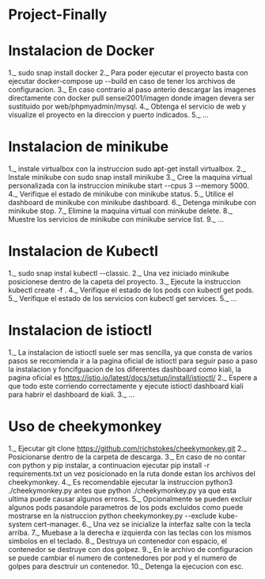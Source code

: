 # Project-Finally #

# Instalacion de Docker
1._ sudo snap install docker
2._ Para poder ejecutar el proyecto basta con ejecutar docker-compose up --build en caso de tener los archivos de configuracion.
3._ En caso contrario al paso anterio descargar las imagenes directamente con docker pull sensei2001/imagen donde imagen devera ser sustituido por web/phpmyadmin/mysql.
4._ Obtenga el servicio de web y visualize el proyecto en la direccion y puerto indicados.
5._ ... 

# Instalacion de minikube
1._ instale virtualbox con la instruccion sudo apt-get install virtualbox.
2._ Instale minikube con sudo snap install minikube
3._ Cree la maquina virtual personalizada con la instruccion minikube start --cpus 3 --memory 5000.
4._ Verifique el estado de minikube con minikube status.
5._ Utilice el dashboard de minikube con minikube dashboard.
6._ Detenga minikube con minikube stop.
7._ Elimine la maquina virtual con minikube delete.
8._ Muestre los servicios de minikube con minikube service list.
9._ ...
# Instalacion de Kubectl
1._ sudo snap instal kubectl --classic.
2._ Una vez iniciado minikube posicionese dentro de la capeta del proyecto.
3._ Ejecute la instruccion kubectl create -f .
4._ Verifique el estado de los pods con kubectl get pods.
5._ Verifique el estado de los servicios con kubectl get services.
5._ ...

# Instalacion de istioctl
1._ La instalacion de istioctl suele ser mas sencilla, ya que consta de varios pasos se recomienda ir a la pagina oficial de istioctl para seguir paso a paso la instalacion y foncifguacion de los diferentes dashboard como kiali, la pagina oficial es https://istio.io/latest/docs/setup/install/istioctl/
2._ Espere a que todo este corriendo correctamente y ejecute istioctl dashboard kiali para habrir el dashboard de kiali.
3._ ...
# Uso de cheekymonkey
1._ Ejecutar git clone https://github.com/richstokes/cheekymonkey.git
2._ Posicionarse dentro de la carpeta de descarga.
3._ En caso de no contar con python y pip instalar, a continuacion ejecutar pip install -r requirements.txt un vez  posicionado en la ruta donde estan los archivos del cheekymonkey.
4._ Es recomendable ejecutar la instruccion python3 ./cheekymonkey.py antes que python ./cheekymonkey.py ya que esta ultima puede causar algunos errores.
5._ Opcionalmente se pueden excluir algunos pods pasandole parametros de los pods excluidos como puede mostrarse en la nistruccion python cheekymonkey.py --exclude kube-system cert-manager.
6._ Una vez se inicialize la interfaz salte con la tecla arriba.
7._ Muebase a la derecha e izquierda con las teclas con los mismos simbolos en el teclado.
8._ Destruya un contenedor con espacio, el contenedor se destruye con dos golpez.
9._ En le archivo de configuracion se puede cambiar el numero de contenedores por pod y el numero de golpes para desctruir un contenedor.
10._ Detenga la ejecucion con esc.
